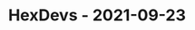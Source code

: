 ---
layout: post
title: HexDevs - 2021-09-23
datetime: '2021-09-23T18:00:00-07:00'
name: HexDevs
external_url: https://meetingplace.io/hexdevs/events/6325
online_event: true
year_month: 2021-09
---